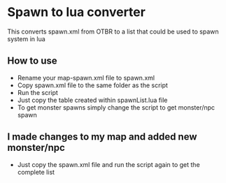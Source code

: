 # Spawn to lua converter

This converts spawn.xml from OTBR to a list that could be used to spawn system in lua

## How to use

- Rename your map-spawn.xml file to spawn.xml
- Copy spawn.xml file to the same folder as the script
- Run the script
- Just copy the table created within spawnList.lua file
- To get monster spawns simply change the script to get monster/npc spawn

## I made changes to my map and added new monster/npc

- Just copy the spawn.xml file and run the script again to get the complete list
